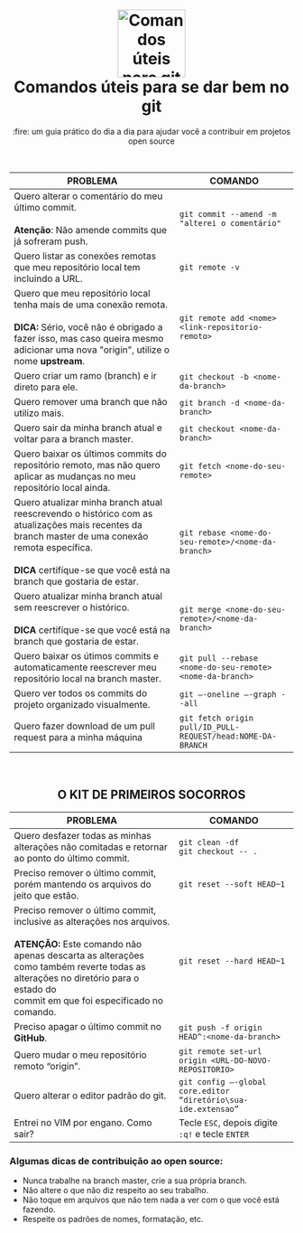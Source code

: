 <h1 align="center">
  <img src="https://i.ibb.co/z2tXZRF/github.png" alt="Comandos úteis para git" width="120">
  <br>
  Comandos úteis para se dar bem no git
</h1>
<p align="center">:fire: um guia prático do dia a dia para ajudar você a contribuir em projetos open source</p>

<br>

| PROBLEMA | COMANDO |
| ------ | ------ |
| Quero alterar o comentário do meu último commit. <br><br>**Atenção**: Não amende commits que já sofreram push.| `git commit --amend -m "alterei o comentário"` |
| Quero listar as conexões remotas que meu repositório local tem incluindo a URL. | `git remote -v` |
| Quero que meu repositório local tenha mais de uma conexão remota. <br><br>**DICA:** Sério, você não é obrigado a fazer isso, mas caso queira mesmo adicionar uma nova "origin", utilize o nome **upstream**.  | `git remote add <nome> <link-repositorio-remoto>`  |
| Quero criar um ramo (branch) e ir direto para ele. | `git checkout -b <nome-da-branch>` |
| Quero remover uma branch que não utilizo mais. | `git branch -d <nome-da-branch>` |
| Quero sair da minha branch atual e voltar para a branch master. | `git checkout <nome-da-branch>` |
| Quero baixar os últimos commits do repositório remoto, mas não quero aplicar as mudanças no meu repositório local ainda. | `git fetch <nome-do-seu-remote>` |
| Quero atualizar minha branch atual reescrevendo o histórico com as atualizações mais recentes da branch master de uma conexão remota específica.  <br><br>**DICA** certifíque-se que você está na branch que gostaria de estar. | `git rebase <nome-do-seu-remote>/<nome-da-branch>` |
| Quero atualizar minha branch atual sem reescrever o histórico.  <br><br>**DICA** certifíque-se que você está na branch que gostaria de estar. | `git merge <nome-do-seu-remote>/<nome-da-branch>` |
| Quero baixar os útimos commits e automaticamente reescrever meu repositório local na branch master. | `git pull --rebase <nome-do-seu-remote> <nome-da-branch>` |
| Quero ver todos os commits do projeto organizado visualmente. | `git –-oneline –-graph --all` |
| Quero fazer download de um pull request para a minha máquina | `git fetch origin pull/ID_PULL-REQUEST/head:NOME-DA-BRANCH` |

<br>
<h2 align="center">
  O KIT DE PRIMEIROS SOCORROS
</h2>

| PROBLEMA | COMANDO |
| ------ | ------ |
| Quero desfazer todas as minhas alterações não comitadas e retornar ao ponto do último commit. | `git clean -df`  <br>    `git checkout -- .` |
| Preciso remover o último commit, porém mantendo os arquivos do jeito que estão. | `git reset --soft HEAD~1` |
| Preciso remover o último commit, inclusive as alterações nos arquivos. <br><br> **ATENÇÃO:** Este comando não apenas descarta as alterações como também reverte todas as alterações no diretório para o estado do <br> commit em que foi especificado no comando.  | `git reset --hard HEAD~1` |
| Preciso apagar o último commit no **GitHub**. | `git push -f origin HEAD^:<nome-da-branch>` |
| Quero mudar o meu repositório remoto “origin”. | `git remote set-url origin <URL-DO-NOVO-REPOSITORIO>` |
| Quero alterar o editor padrão do git. | `git config –-global core.editor “diretório\sua-ide.extensao”` |
| Entrei no VIM por engano. Como sair? | Tecle `ESC`, depois digite `:q!` e tecle `ENTER` |


### Algumas dicas de contribuição ao open source:

- Nunca trabalhe na branch master, crie a sua própria branch.
- Não altere o que não diz respeito ao seu trabalho.
- Não toque em arquivos que não tem nada a ver com o que você está fazendo.
- Respeite os padrões de nomes, formatação, etc.

